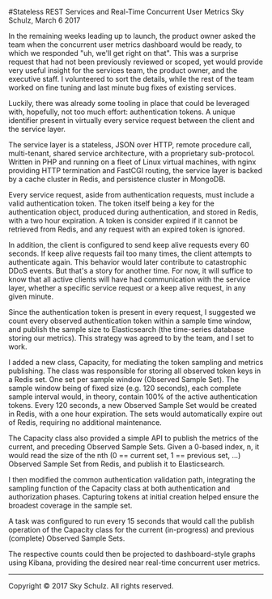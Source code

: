 #Stateless REST Services and Real-Time Concurrent User Metrics
Sky Schulz, March 6 2017

In the remaining weeks leading up to launch, the product owner asked the team when the concurrent user metrics dashboard would be ready, to which we responded "uh, we'll get right on that". This was a surprise request that had not been previously reviewed or scoped, yet would provide very useful insight for the services team, the product owner, and the executive staff. I volunteered to sort the details, while the rest of the team worked on fine tuning and last minute bug fixes of existing services.

Luckily, there was already some tooling in place that could be leveraged with, hopefully, not too much effort: authentication tokens. A unique identifier present in virtually every service request between the client and the service layer.

The service layer is a stateless, JSON over HTTP, remote procedure call, multi-tenant, shared service architecture, with a proprietary sub-protocol. Written in PHP and running on a fleet of Linux virtual machines, with nginx providing HTTP termination and FastCGI routing, the service layer is backed by a cache cluster in Redis, and persistence cluster in MongoDB.

Every service request, aside from authentication requests, must include a valid authentication token. The token itself being a key for the authentication object, produced during authentication, and stored in Redis, with a two hour expiration. A token is consider expired if it cannot be retrieved from Redis, and any request with an expired token is ignored.

In addition, the client is configured to send keep alive requests every 60 seconds. If keep alive requests fail too many times, the client attempts to authenticate again. This behavior would later contribute to catastrophic DDoS events. But that's a story for another time. For now, it will suffice to know that all active clients will have had communication with the service layer, whether a specific service request or a keep alive request, in any given minute.

Since the authentication token is present in every request, I suggested we count every observed authentication token within a sample time window, and publish the sample size to Elasticsearch (the time-series database storing our metrics). This strategy was agreed to by the team, and I set to work.

I added a new class, Capacity, for mediating the token sampling and metrics publishing. The class was responsible for storing all observed token keys in a Redis set. One set per sample window (Observed Sample Set). The sample window being of fixed size (e.g. 120 seconds), each complete sample interval would, in theory, contain 100% of the active authentication tokens. Every 120 seconds, a new Observed Sample Set would be created in Redis, with a one hour expiration. The sets would automatically expire out of Redis, requiring no additional maintenance.

The Capacity class also provided a simple API to publish the metrics of the current, and preceding Observed Sample Sets. Given a 0-based index, n, it would read the size of the nth (0 == current set, 1 == previous set, ...) Observed Sample Set from Redis, and publish it to Elasticsearch.

I then modified the common authentication validation path, integrating the sampling function of the Capacity class at both authentication and authorization phases. Capturing tokens at initial creation helped ensure the broadest coverage in the sample set.

A task was configured to run every 15 seconds that would call the publish operation of the Capacity class for the current (in-progress) and previous (complete) Observed Sample Sets. 

The respective counts could then be projected to dashboard-style graphs using Kibana, providing the desired near real-time concurrent user metrics.

---
Copyright © 2017 Sky Schulz. All rights reserved.